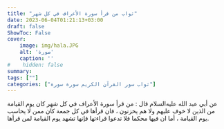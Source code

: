 ```yaml
---
title: "ثواب من قرأ سورة الأعراف في كل شهر"
date: 2023-06-04T01:21:13+03:00
draft: false
ShowToc: False
cover:
    image: img/hala.JPG
    alt: 'صورة'
    caption: ''
#    hidden: false
summary: 
tags: [""]
categories: ["ثواب سور القرآن الكريم سورة سورة"]
---
```

عن أبي 
عبد الله عليه‌السلام قال : من قرأ سورة الأعراف في كل شهر كان يوم القيامة
من الذين لا خوف عليهم ولا هم يحزنون ، فان قرأها في كل جمعة كان
ممن لا يحاسب يوم القيامة ، أما ان فيها محكما فلا تدعوا قراءتها فإنها
تشهد يوم القيامة لمن قرأها.

